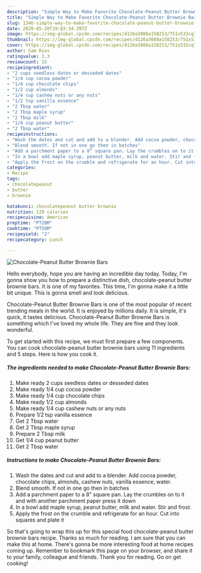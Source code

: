 ```yaml
---
description: "Simple Way to Make Favorite Chocolate-Peanut Butter Brownie Bars"
title: "Simple Way to Make Favorite Chocolate-Peanut Butter Brownie Bars"
slug: 1346-simple-way-to-make-favorite-chocolate-peanut-butter-brownie-bars
date: 2020-05-20T19:03:34.397Z
image: https://img-global.cpcdn.com/recipes/d126a3088a158253/751x532cq70/chocolate-peanut-butter-brownie-bars-recipe-main-photo.jpg
thumbnail: https://img-global.cpcdn.com/recipes/d126a3088a158253/751x532cq70/chocolate-peanut-butter-brownie-bars-recipe-main-photo.jpg
cover: https://img-global.cpcdn.com/recipes/d126a3088a158253/751x532cq70/chocolate-peanut-butter-brownie-bars-recipe-main-photo.jpg
author: Sam Rios
ratingvalue: 3.3
reviewcount: 15
recipeingredient:
- "2 cups seedless dates or desseded dates"
- "1/4 cup cocoa powder"
- "1/4 cup chocolate chips"
- "1/2 cup almonds"
- "1/4 cup cashew nuts or any nuts"
- "1/2 tsp vanilla essence"
- "2 Tbsp water"
- "2 Tbsp maple syrup"
- "2 Tbsp milk"
- "1/4 cup peanut butter"
- "2 Tbsp water"
recipeinstructions:
- "Wash the dates and cut and add to a blender. Add cocoa powder, chocolate chips, almonds, cashew nuts, vanilla essence, water."
- "Blend smooth. If not in one go then in batches"
- "Add a parchment paper to a 8” square pan. Lay the crumbles on to it and with another parchment paper press it down"
- "In a bowl add maple syrup, peanut butter, milk and water. Stir and frost."
- "Apply the frost on the crumble and refrigerate for an hour. Cut into squares and plate it"
categories:
- Recipe
tags:
- chocolatepeanut
- butter
- brownie

katakunci: chocolatepeanut butter brownie 
nutrition: 129 calories
recipecuisine: American
preptime: "PT20M"
cooktime: "PT50M"
recipeyield: "2"
recipecategory: Lunch

---
```



![Chocolate-Peanut Butter Brownie Bars](https://img-global.cpcdn.com/recipes/d126a3088a158253/751x532cq70/chocolate-peanut-butter-brownie-bars-recipe-main-photo.jpg)

Hello everybody, hope you are having an incredible day today. Today, I'm gonna show you how to prepare a distinctive dish, chocolate-peanut butter brownie bars. It is one of my favorites. This time, I'm gonna make it a little bit unique. This is gonna smell and look delicious.



Chocolate-Peanut Butter Brownie Bars is one of the most popular of recent trending meals in the world. It is enjoyed by millions daily. It is simple, it's quick, it tastes delicious. Chocolate-Peanut Butter Brownie Bars is something which I've loved my whole life. They are fine and they look wonderful.


To get started with this recipe, we must first prepare a few components. You can cook chocolate-peanut butter brownie bars using 11 ingredients and 5 steps. Here is how you cook it.

<!--inarticleads1-->

##### The ingredients needed to make Chocolate-Peanut Butter Brownie Bars:

1. Make ready 2 cups seedless dates or desseded dates
1. Make ready 1/4 cup cocoa powder
1. Make ready 1/4 cup chocolate chips
1. Make ready 1/2 cup almonds
1. Make ready 1/4 cup cashew nuts or any nuts
1. Prepare 1/2 tsp vanilla essence
1. Get 2 Tbsp water
1. Get 2 Tbsp maple syrup
1. Prepare 2 Tbsp milk
1. Get 1/4 cup peanut butter
1. Get 2 Tbsp water




<!--inarticleads2-->

##### Instructions to make Chocolate-Peanut Butter Brownie Bars:

1. Wash the dates and cut and add to a blender. Add cocoa powder, chocolate chips, almonds, cashew nuts, vanilla essence, water.
1. Blend smooth. If not in one go then in batches
1. Add a parchment paper to a 8” square pan. Lay the crumbles on to it and with another parchment paper press it down
1. In a bowl add maple syrup, peanut butter, milk and water. Stir and frost.
1. Apply the frost on the crumble and refrigerate for an hour. Cut into squares and plate it




So that's going to wrap this up for this special food chocolate-peanut butter brownie bars recipe. Thanks so much for reading. I am sure that you can make this at home. There's gonna be more interesting food at home recipes coming up. Remember to bookmark this page on your browser, and share it to your family, colleague and friends. Thank you for reading. Go on get cooking!
